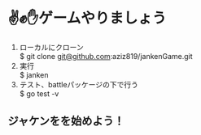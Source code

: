 # ✌️✊✋ゲームやりましょう

1. ローカルにクローン<br>
  $ git clone git@github.com:aziz819/jankenGame.git<br>
2. 実行<br>
$ janken<br>
3. テスト、battleパッケージの下で行う<br>
$ go test -v<br>
## ジャケンをを始めよう！